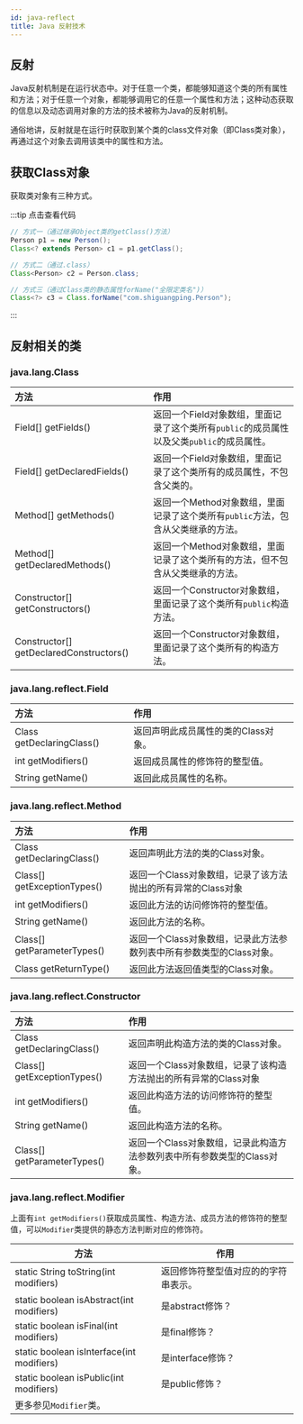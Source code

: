 ```yaml
---
id: java-reflect
title: Java 反射技术
---
```


## 反射

Java反射机制是在运行状态中。对于任意一个类，都能够知道这个类的所有属性和方法；对于任意一个对象，都能够调用它的任意一个属性和方法；这种动态获取的信息以及动态调用对象的方法的技术被称为Java的反射机制。



通俗地讲，反射就是在运行时获取到某个类的class文件对象（即Class类对象），再通过这个对象去调用该类中的属性和方法。



## 获取Class对象

获取类对象有三种方式。

:::tip 点击查看代码

```java
// 方式一（通过继承Object类的getClass()方法）
Person p1 = new Person();
Class<? extends Person> c1 = p1.getClass();

// 方式二（通过.class）
Class<Person> c2 = Person.class;

// 方式三（通过Class类的静态属性forName("全限定类名")）
Class<?> c3 = Class.forName("com.shiguangping.Person");
```

:::



## 反射相关的类

### java.lang.Class

| 方法                                    | 作用                                                         |
| :-------------------------------------- | :----------------------------------------------------------- |
| Field[] getFields()                     | 返回一个Field对象数组，里面记录了这个类所有`public`的成员属性以及父类`public`的成员属性。 |
| Field[] getDeclaredFields()             | 返回一个Field对象数组，里面记录了这个类所有的成员属性，不包含父类的。 |
| Method[] getMethods()                   | 返回一个Method对象数组，里面记录了这个类所有`public`方法，包含从父类继承的方法。 |
| Method[] getDeclaredMethods()           | 返回一个Method对象数组，里面记录了这个类所有的方法，但不包含从父类继承的方法。 |
| Constructor[] getConstructors()         | 返回一个Constructor对象数组，里面记录了这个类所有`public`构造方法。 |
| Constructor[] getDeclaredConstructors() | 返回一个Constructor对象数组，里面记录了这个类所有的构造方法。 |



### java.lang.reflect.Field

| 方法                      | 作用                                |
| :------------------------ | :---------------------------------- |
| Class getDeclaringClass() | 返回声明此成员属性的类的Class对象。 |
| int getModifiers()        | 返回成员属性的修饰符的整型值。      |
| String getName()          | 返回此成员属性的名称。              |



### java.lang.reflect.Method

| 方法                        | 作用                                                         |
| :-------------------------- | :----------------------------------------------------------- |
| Class getDeclaringClass()   | 返回声明此方法的类的Class对象。                              |
| Class[] getExceptionTypes() | 返回一个Class对象数组，记录了该方法抛出的所有异常的Class对象 |
| int getModifiers()          | 返回此方法的访问修饰符的整型值。                             |
| String getName()            | 返回此方法的名称。                                           |
| Class[] getParameterTypes() | 返回一个Class对象数组，记录此方法参数列表中所有参数类型的Class对象。 |
| Class getReturnType()       | 返回此方法返回值类型的Class对象。                            |



### java.lang.reflect.Constructor

| 方法                        | 作用                                                         |
| :-------------------------- | :----------------------------------------------------------- |
| Class getDeclaringClass()   | 返回声明此构造方法的类的Class对象。                          |
| Class[] getExceptionTypes() | 返回一个Class对象数组，记录了该构造方法抛出的所有异常的Class对象 |
| int getModifiers()          | 返回此构造方法的访问修饰符的整型值。                         |
| String getName()            | 返回此构造方法的名称。                                       |
| Class[] getParameterTypes() | 返回一个Class对象数组，记录此构造方法参数列表中所有参数类型的Class对象。 |



### java.lang.reflect.Modifier

上面有`int getModifiers()`获取成员属性、构造方法、成员方法的修饰符的整型值，可以`Modifier`类提供的静态方法判断对应的修饰符。

| 方法                                      | 作用                                 |
| ----------------------------------------- | ------------------------------------ |
| static String toString(int modifiers)     | 返回修饰符整型值对应的的字符串表示。 |
| static boolean isAbstract(int modifiers)  | 是abstract修饰？                     |
| static boolean isFinal(int modifiers)     | 是final修饰？                        |
| static boolean isInterface(int modifiers) | 是interface修饰？                    |
| static boolean isPublic(int modifiers)    | 是public修饰？                       |
| 更多参见`Modifier`类。                    |                                      |


